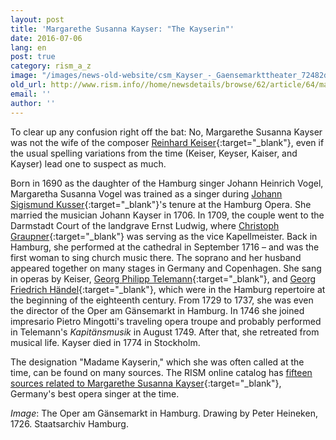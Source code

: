 ```yaml
---
layout: post
title: 'Margarethe Susanna Kayser: "The Kayserin"'
date: 2016-07-06
lang: en
post: true
category: rism_a_z
image: "/images/news-old-website/csm_Kayser_-_Gaensemarkttheater_72482d24f9.jpg"
old_url: http://www.rism.info//home/newsdetails/browse/62/article/64/margarethe-susanna-kayser-the-kayserin.html
email: ''
author: ''
---
```



To clear up any confusion right off the bat: No, Margarethe Susanna Kayser was not the wife of the composer [Reinhard Keiser](https://opac.rism.info/search?View=rism&author=Reinhard+Keiser){:target="_blank"}, even if the usual spelling variations from the time (Keiser, Keyser, Kaiser, and Kayser) lead one to suspect as much.

Born in 1690 as the daughter of the Hamburg singer Johann Heinrich Vogel, Margaretha Susanna Vogel was trained as a singer during [Johann Sigismund Kusser](https://opac.rism.info/search?View=rism&author=Johann+Sigismund+Kusser){:target="_blank"}'s tenure at the Hamburg Opera. She married the musician Johann Kayser in 1706. In 1709, the couple went to the Darmstadt Court of the landgrave Ernst Ludwig, where [Christoph Graupner](https://opac.rism.info/search?View=rism&author=Christoph+Graupner){:target="_blank"} was serving as the vice Kapellmeister. Back in Hamburg, she performed at the cathedral in September 1716 – and was the first woman to sing church music there. The soprano and her husband appeared together on many stages in Germany and Copenhagen. She sang in operas by Keiser, [Georg Philipp Telemann](https://opac.rism.info/search?View=rism&author=Georg+Philipp+Telemann){:target="_blank"}, and [Georg Friedrich Händel](https://opac.rism.info/search?View=rism&author=Georg+Friedrich+H%C3%A4ndel){:target="_blank"}, which were in the Hamburg repertoire at the beginning of the eighteenth century. From 1729 to 1737, she was even the director of the Oper am Gänsemarkt in Hamburg. In 1746 she joined impresario Pietro Mingotti's traveling opera troupe and probably performed in Telemann's _Kapitänsmusik_ in August 1749. After that, she retreated from musical life. Kayser died in 1774 in Stockholm.

The designation "Madame Kayserin," which she was often called at the time, can be found on many sources. The RISM online catalog has [fifteen sources related to Margarethe Susanna Kayser](https://opac.rism.info/search?View=rism&q=1020724811){:target="_blank"}, Germany's best opera singer at the time.



_Image_: The Oper am Gänsemarkt in Hamburg. Drawing by Peter Heineken, 1726. Staatsarchiv Hamburg.



